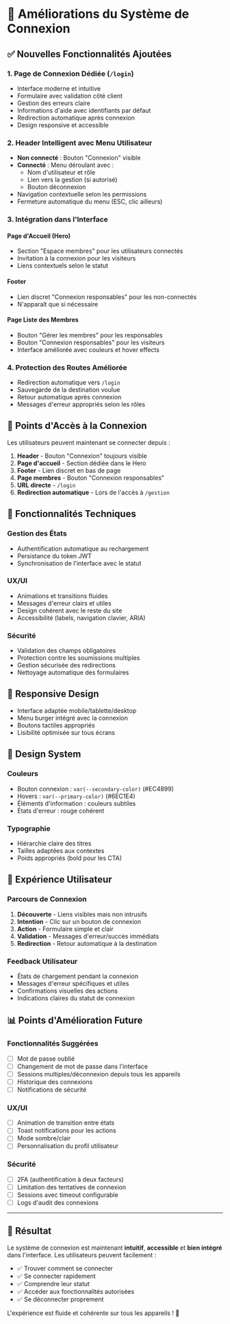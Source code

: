 # 🔐 Améliorations du Système de Connexion

## ✅ Nouvelles Fonctionnalités Ajoutées

### 1. **Page de Connexion Dédiée** (`/login`)
- Interface moderne et intuitive
- Formulaire avec validation côté client
- Gestion des erreurs claire
- Informations d'aide avec identifiants par défaut
- Redirection automatique après connexion
- Design responsive et accessible

### 2. **Header Intelligent avec Menu Utilisateur**
- **Non connecté** : Bouton "Connexion" visible
- **Connecté** : Menu déroulant avec :
  - Nom d'utilisateur et rôle
  - Lien vers la gestion (si autorisé)
  - Bouton déconnexion
- Navigation contextuelle selon les permissions
- Fermeture automatique du menu (ESC, clic ailleurs)

### 3. **Intégration dans l'Interface**

#### Page d'Accueil (Hero)
- Section "Espace membres" pour les utilisateurs connectés
- Invitation à la connexion pour les visiteurs
- Liens contextuels selon le statut

#### Footer
- Lien discret "Connexion responsables" pour les non-connectés
- N'apparaît que si nécessaire

#### Page Liste des Membres
- Bouton "Gérer les membres" pour les responsables
- Bouton "Connexion responsables" pour les visiteurs
- Interface améliorée avec couleurs et hover effects

### 4. **Protection des Routes Améliorée**
- Redirection automatique vers `/login`
- Sauvegarde de la destination voulue
- Retour automatique après connexion
- Messages d'erreur appropriés selon les rôles

## 🎯 Points d'Accès à la Connexion

Les utilisateurs peuvent maintenant se connecter depuis :

1. **Header** - Bouton "Connexion" toujours visible
2. **Page d'accueil** - Section dédiée dans le Hero
3. **Footer** - Lien discret en bas de page
4. **Page membres** - Bouton "Connexion responsables"
5. **URL directe** - `/login`
6. **Redirection automatique** - Lors de l'accès à `/gestion`

## 🔧 Fonctionnalités Techniques

### Gestion des États
- Authentification automatique au rechargement
- Persistance du token JWT
- Synchronisation de l'interface avec le statut

### UX/UI
- Animations et transitions fluides
- Messages d'erreur clairs et utiles
- Design cohérent avec le reste du site
- Accessibilité (labels, navigation clavier, ARIA)

### Sécurité
- Validation des champs obligatoires
- Protection contre les soumissions multiples
- Gestion sécurisée des redirections
- Nettoyage automatique des formulaires

## 📱 Responsive Design

- Interface adaptée mobile/tablette/desktop
- Menu burger intégré avec la connexion
- Boutons tactiles appropriés
- Lisibilité optimisée sur tous écrans

## 🎨 Design System

### Couleurs
- Bouton connexion : `var(--secondary-color)` (#EC4899)
- Hovers : `var(--primary-color)` (#6EC1E4)
- Éléments d'information : couleurs subtiles
- États d'erreur : rouge cohérent

### Typographie
- Hiérarchie claire des titres
- Tailles adaptées aux contextes
- Poids appropriés (bold pour les CTA)

## 🚀 Expérience Utilisateur

### Parcours de Connexion
1. **Découverte** - Liens visibles mais non intrusifs
2. **Intention** - Clic sur un bouton de connexion
3. **Action** - Formulaire simple et clair
4. **Validation** - Messages d'erreur/succès immédiats
5. **Redirection** - Retour automatique à la destination

### Feedback Utilisateur
- États de chargement pendant la connexion
- Messages d'erreur spécifiques et utiles
- Confirmations visuelles des actions
- Indications claires du statut de connexion

## 📊 Points d'Amélioration Future

### Fonctionnalités Suggérées
- [ ] Mot de passe oublié
- [ ] Changement de mot de passe dans l'interface
- [ ] Sessions multiples/déconnexion depuis tous les appareils
- [ ] Historique des connexions
- [ ] Notifications de sécurité

### UX/UI
- [ ] Animation de transition entre états
- [ ] Toast notifications pour les actions
- [ ] Mode sombre/clair
- [ ] Personnalisation du profil utilisateur

### Sécurité
- [ ] 2FA (authentification à deux facteurs)
- [ ] Limitation des tentatives de connexion
- [ ] Sessions avec timeout configurable
- [ ] Logs d'audit des connexions

---

## 🎯 Résultat

Le système de connexion est maintenant **intuitif**, **accessible** et **bien intégré** dans l'interface. Les utilisateurs peuvent facilement :

- ✅ Trouver comment se connecter
- ✅ Se connecter rapidement
- ✅ Comprendre leur statut
- ✅ Accéder aux fonctionnalités autorisées
- ✅ Se déconnecter proprement

L'expérience est fluide et cohérente sur tous les appareils ! 🚀